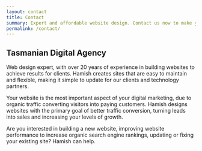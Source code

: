 ```yaml
---
layout: contact
title: Contact
summary: Expert and affordable website design. Contact us now to make your business stand out from the crowd. Located in Burnie and servicing Tasmania, Hamish can plan and implement your new website design project or improve your existing site.
permalink: /contact/
---
```


## Tasmanian Digital Agency

Web design expert, with over 20 years of experience in building websites to achieve results for clients. Hamish creates sites that are easy to maintain and flexible, making it simple to update for our clients and technology partners.

Your website is the most important aspect of your digital marketing, due to organic traffic converting visitors into paying customers. Hamish designs websites with the primary goal of better traffic conversion, turning leads into sales and increasing your levels of growth.

Are you interested in building a new website, improving website performance to increase organic search engine rankings, updating or fixing your existing site? Hamish can help.